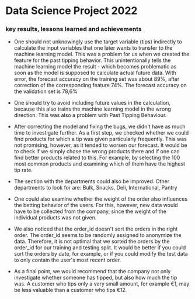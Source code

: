 # Data Science Project 2022

### key results, lessons learned and achievements

+ One should not unknowingly use the target variable (tips) indirectly to calculate the input variables that one later wants to transfer to the machine learning model. This was a problem for us when we created the feature for the past tipping behavior. This unintentionally tells the machine learning model the result - which becomes problematic as soon as the model is supposed to calculate actual future data. With error, the forecast accuracy on the training set was about 89%, after correction of the corresponding feature 74%. The forecast accuracy on the validation set is 78,6%


+ One should try to avoid including future values in the calculation, because this also trains the machine learning model in the wrong direction. This was also a problem with Past Tipping Behaviour.



+ After correcting the model and fixing the bugs, we didn't have as much time to investigate further. As a first step, we checked whether we could find products for which a tip was given particularly frequently. This was not promising, however, as it tended to worsen our forecast. It would be to check if we simply chose the wrong products there and if one can find better products related to this. For example, by selecting the 100 most common products and examining which of them have the highest tip rate.


+ The section with the departments could also be improved. Other departments to look for are: Bulk, Snacks, Deli, International, Pantry


+ One could also examine whether the weight of the order also influences the betting behavior of the users. For this, however, new data would have to be collected from the company, since the weight of the individual products was not given.


+ We also noticed that the order_id doesn't sort the orders in the right order. The order_id seems to be randomly assigned to anonymize the data. Therefore, it is not optimal that we sorted the orders by the order_id for our training and testing split. It would be better if you could sort the orders by date, for example, or if you could modify the test data to only contain the user's most recent order.


+ As a final point, we would recommend that the company not only investigate whether someone has tipped, but also how much the tip was. A customer who tips only a very small amount, for example €1, may be less valuable than a customer who tips €12.
